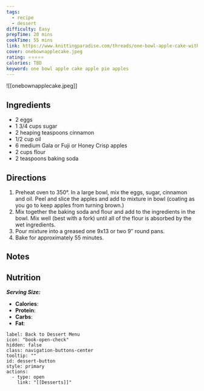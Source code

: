 ```yaml
---
tags:
  - recipe
  - dessert
difficulty: Easy
prepTime: 20 mins
cookTime: 55 mins
link: https://www.knittingparadise.com/threads/one-bowl-apple-cake-with-additional-feedback.705249/
cover: onebownapplecake.jpeg
rating: ⭐️⭐️⭐️⭐️⭐️
calories: TBD
keyword: one bowl apple cake apple pie apples
---
```


![[onebownapplecake.jpeg]]

## Ingredients
- 2 eggs
- 1 3/4 cups sugar
- 2 heaping teaspoons cinnamon
- 1/2 cup oil
- 6 medium Gala or Fuji or Honey Crisp apples
- 2 cups flour
- 2 teaspoons baking soda


## Directions
1. Preheat oven to 350°. In a large bowl, mix the eggs, sugar, cinnamon and oil. Peel and slice the apples and add to mixture in bowl (coating as you go to keep apples from turning brown.) 
2. Mix together the baking soda and flour and add to the ingredients in the bowl. Mix well (best with a fork) until all of the flour is absorbed by the wet ingredients. 
3. Pour mixture into a greased one 9x13 or two 9″ round pans. 
4. Bake for approximately 55 minutes.

## Notes


## Nutrition
***Serving Size:*** 
- **Calories**: 
- **Protein**: 
- **Carbs**: 
- **Fat**: 


```meta-bind-button
label: Back to Dessert Menu
icon: "book-open-check"
hidden: false
class: navigation-buttons-center
tooltip: ""
id: dessert-button
style: primary
actions:
  - type: open
    link: "[[Desserts]]"
```
 
